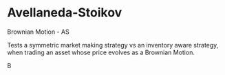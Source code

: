 # Avellaneda-Stoikov

Brownian Motion - AS

Tests a symmetric market making strategy vs an inventory aware strategy, when trading an asset whose price evolves as a Brownian Motion.

B

